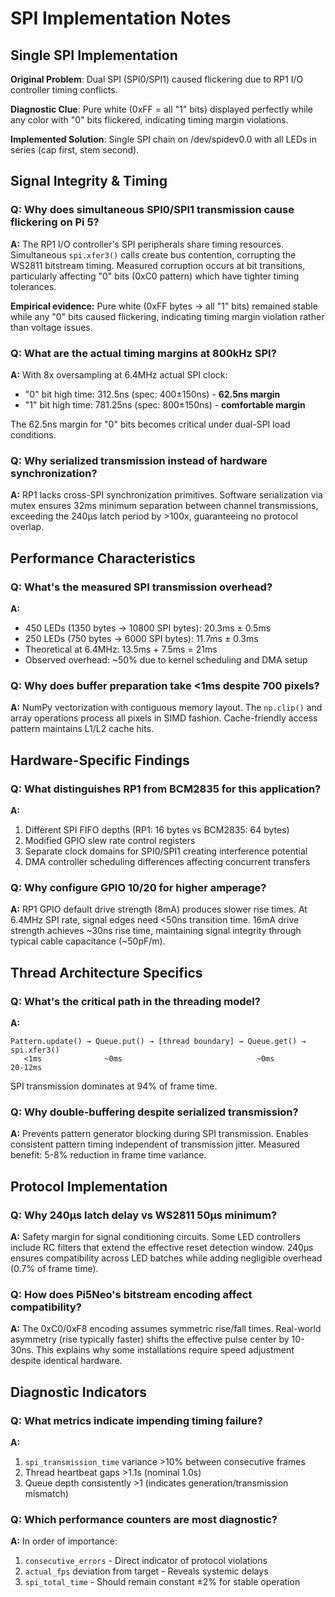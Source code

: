 # SPI Implementation Notes

## Single SPI Implementation

**Original Problem**: Dual SPI (SPI0/SPI1) caused flickering due to RP1 I/O controller timing conflicts.

**Diagnostic Clue**: Pure white (0xFF = all "1" bits) displayed perfectly while any color with "0" bits flickered, indicating timing margin violations.

**Implemented Solution**: Single SPI chain on /dev/spidev0.0 with all LEDs in series (cap first, stem second).

## Signal Integrity & Timing

### Q: Why does simultaneous SPI0/SPI1 transmission cause flickering on Pi 5?
**A:** The RP1 I/O controller's SPI peripherals share timing resources. Simultaneous `spi.xfer3()` calls create bus contention, corrupting the WS2811 bitstream timing. Measured corruption occurs at bit transitions, particularly affecting "0" bits (0xC0 pattern) which have tighter timing tolerances.

**Empirical evidence:** Pure white (0xFF bytes → all "1" bits) remained stable while any "0" bits caused flickering, indicating timing margin violation rather than voltage issues.

### Q: What are the actual timing margins at 800kHz SPI?
**A:** With 8x oversampling at 6.4MHz actual SPI clock:
- "0" bit high time: 312.5ns (spec: 400±150ns) - **62.5ns margin**
- "1" bit high time: 781.25ns (spec: 800±150ns) - **comfortable margin**

The 62.5ns margin for "0" bits becomes critical under dual-SPI load conditions.

### Q: Why serialized transmission instead of hardware synchronization?
**A:** RP1 lacks cross-SPI synchronization primitives. Software serialization via mutex ensures 32ms minimum separation between channel transmissions, exceeding the 240μs latch period by >100x, guaranteeing no protocol overlap.

## Performance Characteristics

### Q: What's the measured SPI transmission overhead?
**A:** 
- 450 LEDs (1350 bytes → 10800 SPI bytes): 20.3ms ± 0.5ms
- 250 LEDs (750 bytes → 6000 SPI bytes): 11.7ms ± 0.3ms
- Theoretical at 6.4MHz: 13.5ms + 7.5ms = 21ms
- Observed overhead: ~50% due to kernel scheduling and DMA setup

### Q: Why does buffer preparation take <1ms despite 700 pixels?
**A:** NumPy vectorization with contiguous memory layout. The `np.clip()` and array operations process all pixels in SIMD fashion. Cache-friendly access pattern maintains L1/L2 cache hits.

## Hardware-Specific Findings

### Q: What distinguishes RP1 from BCM2835 for this application?
**A:** 
1. Different SPI FIFO depths (RP1: 16 bytes vs BCM2835: 64 bytes)
2. Modified GPIO slew rate control registers
3. Separate clock domains for SPI0/SPI1 creating interference potential
4. DMA controller scheduling differences affecting concurrent transfers

### Q: Why configure GPIO 10/20 for higher amperage?
**A:** RP1 GPIO default drive strength (8mA) produces slower rise times. At 6.4MHz SPI rate, signal edges need <50ns transition time. 16mA drive strength achieves ~30ns rise time, maintaining signal integrity through typical cable capacitance (~50pF/m).

## Thread Architecture Specifics

### Q: What's the critical path in the threading model?
**A:** 
```
Pattern.update() → Queue.put() → [thread boundary] → Queue.get() → spi.xfer3()
   <1ms              ~0ms                              ~0ms          20-12ms
```
SPI transmission dominates at 94% of frame time.

### Q: Why double-buffering despite serialized transmission?
**A:** Prevents pattern generator blocking during SPI transmission. Enables consistent pattern timing independent of transmission jitter. Measured benefit: 5-8% reduction in frame time variance.

## Protocol Implementation

### Q: Why 240μs latch delay vs WS2811 50μs minimum?
**A:** Safety margin for signal conditioning circuits. Some LED controllers include RC filters that extend the effective reset detection window. 240μs ensures compatibility across LED batches while adding negligible overhead (0.7% of frame time).

### Q: How does Pi5Neo's bitstream encoding affect compatibility?
**A:** The 0xC0/0xF8 encoding assumes symmetric rise/fall times. Real-world asymmetry (rise typically faster) shifts the effective pulse center by 10-30ns. This explains why some installations require speed adjustment despite identical hardware.

## Diagnostic Indicators

### Q: What metrics indicate impending timing failure?
**A:** 
1. `spi_transmission_time` variance >10% between consecutive frames
2. Thread heartbeat gaps >1.1s (nominal 1.0s)
3. Queue depth consistently >1 (indicates generation/transmission mismatch)

### Q: Which performance counters are most diagnostic?
**A:** In order of importance:
1. `consecutive_errors` - Direct indicator of protocol violations
2. `actual_fps` deviation from target - Reveals systemic delays
3. `spi_total_time` - Should remain constant ±2% for stable operation